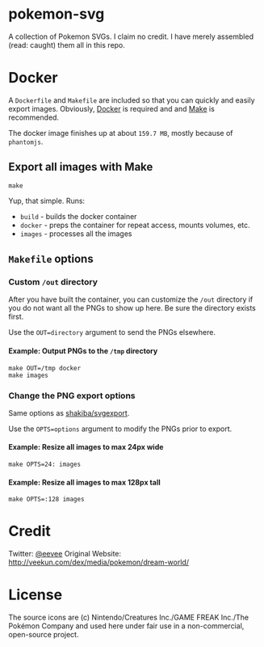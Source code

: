 # pokemon-svg

A collection of Pokemon SVGs.  I claim no credit. I have merely assembled
(read: caught) them all in this repo.

# Docker

A `Dockerfile` and `Makefile` are included so that you can quickly and easily
export images.  Obviously, [Docker](https://www.docker.com/) is required and
and [Make](https://www.gnu.org/software/make/) is recommended.

The docker image finishes up at about `159.7 MB`, mostly because of
`phantomjs`.

## Export all images with Make

```
make
```

Yup, that simple. Runs:

* `build` - builds the docker container
* `docker` - preps the container for repeat access, mounts volumes, etc.
* `images` - processes all the images

## `Makefile` options

### Custom `/out` directory

After you have built the container, you can customize the `/out` directory
if you do not want all the PNGs to show up here.  Be sure the directory
exists first.

Use the `OUT=directory` argument to send the PNGs elsewhere.

#### Example: Output PNGs to the `/tmp` directory

```
make OUT=/tmp docker
make images
```

### Change the PNG export options

Same options as [shakiba/svgexport](https://github.com/shakiba/svgexport).

Use the `OPTS=options` argument to modify the PNGs prior to export.

#### Example: Resize all images to max 24px wide

```
make OPTS=24: images
```

#### Example: Resize all images to max 128px tall

```
make OPTS=:128 images
```

# Credit

Twitter: [@eevee](https://twitter.com/eevee) 
Original Website: http://veekun.com/dex/media/pokemon/dream-world/

# License
The source icons are (c) Nintendo/Creatures Inc./GAME FREAK Inc./The Pokémon
Company and used here under fair use in a non-commercial, open-source project.
